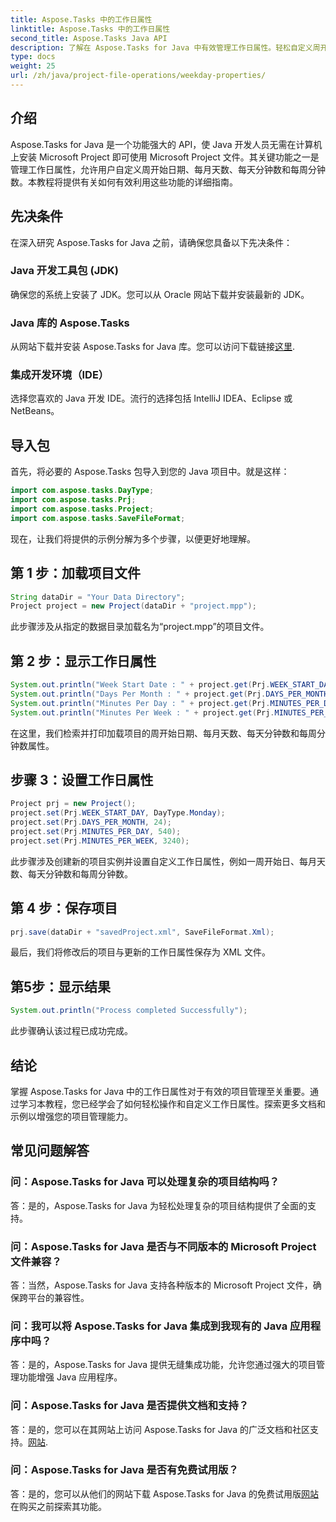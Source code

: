 ```yaml
---
title: Aspose.Tasks 中的工作日属性
linktitle: Aspose.Tasks 中的工作日属性
second_title: Aspose.Tasks Java API
description: 了解在 Aspose.Tasks for Java 中有效管理工作日属性。轻松自定义周开始日期、每月天数等。
type: docs
weight: 25
url: /zh/java/project-file-operations/weekday-properties/
---
```

## 介绍
Aspose.Tasks for Java 是一个功能强大的 API，使 Java 开发人员无需在计算机上安装 Microsoft Project 即可使用 Microsoft Project 文件。其关键功能之一是管理工作日属性，允许用户自定义周开始日期、每月天数、每天分钟数和每周分钟数。本教程将提供有关如何有效利用这些功能的详细指南。
## 先决条件
在深入研究 Aspose.Tasks for Java 之前，请确保您具备以下先决条件：
### Java 开发工具包 (JDK)
确保您的系统上安装了 JDK。您可以从 Oracle 网站下载并安装最新的 JDK。
### Java 库的 Aspose.Tasks
从网站下载并安装 Aspose.Tasks for Java 库。您可以访问下载链接[这里](https://releases.aspose.com/tasks/java/).
### 集成开发环境（IDE）
选择您喜欢的 Java 开发 IDE。流行的选择包括 IntelliJ IDEA、Eclipse 或 NetBeans。
## 导入包
首先，将必要的 Aspose.Tasks 包导入到您的 Java 项目中。就是这样：

```java
import com.aspose.tasks.DayType;
import com.aspose.tasks.Prj;
import com.aspose.tasks.Project;
import com.aspose.tasks.SaveFileFormat;
```

现在，让我们将提供的示例分解为多个步骤，以便更好地理解。
## 第 1 步：加载项目文件
```java
String dataDir = "Your Data Directory";
Project project = new Project(dataDir + "project.mpp");
```
此步骤涉及从指定的数据目录加载名为“project.mpp”的项目文件。
## 第 2 步：显示工作日属性
```java
System.out.println("Week Start Date : " + project.get(Prj.WEEK_START_DAY).toString());
System.out.println("Days Per Month : " + project.get(Prj.DAYS_PER_MONTH).toString());
System.out.println("Minutes Per Day : " + project.get(Prj.MINUTES_PER_DAY).toString());
System.out.println("Minutes Per Week : " + project.get(Prj.MINUTES_PER_WEEK).toString());
```
在这里，我们检索并打印加载项目的周开始日期、每月天数、每天分钟数和每周分钟数属性。
## 步骤 3：设置工作日属性
```java
Project prj = new Project();
project.set(Prj.WEEK_START_DAY, DayType.Monday);
project.set(Prj.DAYS_PER_MONTH, 24);
project.set(Prj.MINUTES_PER_DAY, 540);
project.set(Prj.MINUTES_PER_WEEK, 3240);
```
此步骤涉及创建新的项目实例并设置自定义工作日属性，例如一周开始日、每月天数、每天分钟数和每周分钟数。
## 第 4 步：保存项目
```java
prj.save(dataDir + "savedProject.xml", SaveFileFormat.Xml);
```
最后，我们将修改后的项目与更新的工作日属性保存为 XML 文件。
## 第5步：显示结果
```java
System.out.println("Process completed Successfully");
```
此步骤确认该过程已成功完成。
## 结论
掌握 Aspose.Tasks for Java 中的工作日属性对于有效的项目管理至关重要。通过学习本教程，您已经学会了如何轻松操作和自定义工作日属性。探索更多文档和示例以增强您的项目管理能力。
## 常见问题解答
### 问：Aspose.Tasks for Java 可以处理复杂的项目结构吗？
答：是的，Aspose.Tasks for Java 为轻松处理复杂的项目结构提供了全面的支持。
### 问：Aspose.Tasks for Java 是否与不同版本的 Microsoft Project 文件兼容？
答：当然，Aspose.Tasks for Java 支持各种版本的 Microsoft Project 文件，确保跨平台的兼容性。
### 问：我可以将 Aspose.Tasks for Java 集成到我现有的 Java 应用程序中吗？
答：是的，Aspose.Tasks for Java 提供无缝集成功能，允许您通过强大的项目管理功能增强 Java 应用程序。
### 问：Aspose.Tasks for Java 是否提供文档和支持？
答：是的，您可以在其网站上访问 Aspose.Tasks for Java 的广泛文档和社区支持。[网站](https://releases.aspose.com/).
### 问：Aspose.Tasks for Java 是否有免费试用版？
答：是的，您可以从他们的网站下载 Aspose.Tasks for Java 的免费试用版[网站](https://reference.aspose.com/tasks/java/)在购买之前探索其功能。